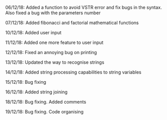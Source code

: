 06/12/18: Added a function to avoid VSTR error and fix bugs in the syntax. Also fixed a bug with the parameters number

07/12/18: Added fibonacci and factorial mathematical functions

10/12/18: Added user input

11/12/18: Added one more feature to user input

12/12/18: Fixed an annoying bug on printing

13/12/18: Updated the way to recognise strings

14/12/18: Added string processing capabilities to string variables

15/12/18: Bug fixing

16/12/18: Added string joining

18/12/18: Bug fixing. Added comments

19/12/18: Bug fixing. Code organising
